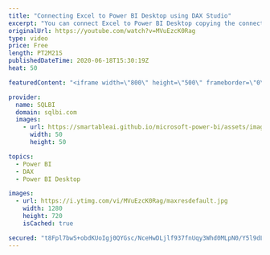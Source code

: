 ```yaml
---
title: "Connecting Excel to Power BI Desktop using DAX Studio"
excerpt: "You can connect Excel to Power BI Desktop copying the connection string from Power BI Desktop. Useful to test your model for Excel consumption before publishing to Power BI service."
originalUrl: https://youtube.com/watch?v=MVuEzcK0Rag
type: video
price: Free
length: PT2M21S
publishedDateTime: 2020-06-18T15:30:19Z
heat: 50

featuredContent: "<iframe width=\"800\" height=\"500\" frameborder=\"0\" src=\"https://www.youtube.com/embed/MVuEzcK0Rag\" allow=\"accelerometer; autoplay; encrypted-media; gyroscope; picture-in-picture\" allowfullscreen></iframe>"

provider:
  name: SQLBI
  domain: sqlbi.com
  images:
    - url: https://smartableai.github.io/microsoft-power-bi/assets/images/organizations/sqlbi.com-50x50.jpg
      width: 50
      height: 50

topics:
  - Power BI
  - DAX
  - Power BI Desktop

images:
  - url: https://i.ytimg.com/vi/MVuEzcK0Rag/maxresdefault.jpg
    width: 1280
    height: 720
    isCached: true

secured: "t8Fpl7bwS+obdKUoIgj0QYGsc/NceHwDLjlf937fnUqy3Whd0MLpN0/Y5l9dLv0sab639hFPAf2mF1gOs1SYsTWiD8rvdxTV7y8oClHSohVi2zyjYFKQCJpVsYyzAR6VbuBcMxGQ2IStXNtnOhPzXmSPGvP5fCT4cR8aaqx2SPiZo6Y9+bYvXzBMxa1UU4xdNrFwNQ/35vIeV+XeOB2ZSv08m/0sYhlUlH9qILdBNJdMZyAK4EbdoYp0vp1erLGuilyr8igLftfdbQ8WdkcwhUN5X1yZTdLuvvrSgjJG940KRovCG+jloV8tzg4QMbkbed1GkMfjXEVcrNiVH55YA3d4kdfyNH2xKYpVSAGnXOctrEo7MHL7JD8mkZJmRyV5DaRvQ66LH9fk+ALzI5TdZgH79vP+WmhVv0fwKBsb83k=;wrRgYqiGdIzBXg18TAmQZg=="
---
```


